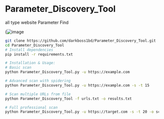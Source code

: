 # Parameter_Discovery_Tool
all type website Parameter Find

(![image](https://i.postimg.cc/fRWPPxHB/para.png)

```bash
git clone https://github.com/darkboss1bd/Parameter_Discovery_Tool.git
cd Parameter_Discovery_Tool
# Install dependencies
pip install -r requirements.txt
```

```bash
# Installation & Usage:
# Basic scan
python Parameter_Discovery_Tool.py -u https://example.com

# Advanced scan with spidering
python Parameter_Discovery_Tool.py -u https://example.com -s -t 15

# Scan multiple URLs from file
python Parameter_Discovery_Tool -f urls.txt -o results.txt

# Full professional scan
python Parameter_Discovery_Tool.py -u https://target.com -s -t 20 -o scan_results.txt
```
